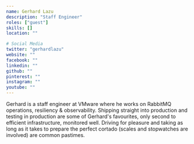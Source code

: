```yaml
---
name: Gerhard Lazu
description: "Staff Engineer"
roles: ["guest"]
skills: []
location: ""

# Social Media
twitter: "gerhardlazu"
website: ""
facebook: ""
linkedin: ""
github: ""
pinterest: ""
instagram: ""
youtube: ""
---
```


Gerhard is a staff engineer at VMware where he works on RabbitMQ operations, resiliency & observability. Shipping straight into production and testing in production are some of Gerhard's favourites, only second to efficient infrastructure, monitored well. Driving for pleasure and taking as long as it takes to prepare the perfect cortado (scales and stopwatches are involved) are common pastimes.